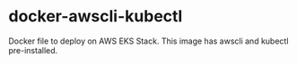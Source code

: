 # docker-awscli-kubectl
Docker file to deploy on AWS EKS Stack. This image has awscli and kubectl pre-installed. 
